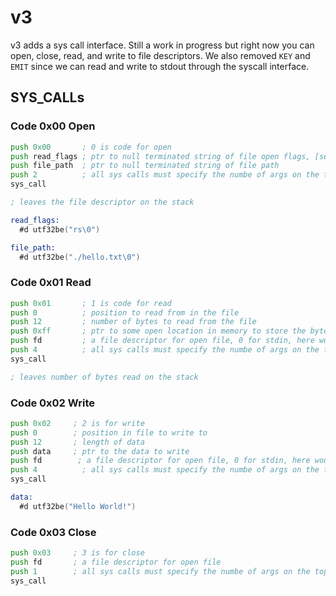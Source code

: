 # v3

v3 adds a sys call interface. Still a work in progress but right now you can open, close, read, and write to file descriptors. We also removed `KEY` and `EMIT` 
since we can read and write to stdout through the syscall interface.

## SYS_CALLs


### Code 0x00 Open

```asm
push 0x00       ; 0 is code for open
push read_flags ; ptr to null terminated string of file open flags, [see node docs]
push file_path  ; ptr to null terminated string of file path
push 2          ; all sys calls must specify the numbe of args on the top of the stack
sys_call

; leaves the file descriptor on the stack

read_flags:
  #d utf32be("rs\0")

file_path:
  #d utf32be("./hello.txt\0")
```


### Code 0x01 Read

```asm
push 0x01       ; 1 is code for read
push 0          ; position to read from in the file
push 12         ; number of bytes to read from the file
push 0xff       ; ptr to some open location in memory to store the bytes
push fd         ; a file descriptor for open file, 0 for stdin, here would be a good place to call open
push 4          ; all sys calls must specify the numbe of args on the top of the stack
sys_call

; leaves number of bytes read on the stack
```

### Code 0x02 Write

```asm
push 0x02     ; 2 is for write
push 0        ; position in file to write to
push 12       ; length of data
push data     ; ptr to the data to write
push fd        ; a file descriptor for open file, 0 for stdin, here would be a good place to call open
push 4          ; all sys calls must specify the numbe of args on the top of the stack
sys_call

data:
  #d utf32be("Hello World!")
```


### Code 0x03 Close

```asm
push 0x03     ; 3 is for close
push fd       ; a file descriptor for open file
push 1        ; all sys calls must specify the numbe of args on the top of the stack
sys_call
```


